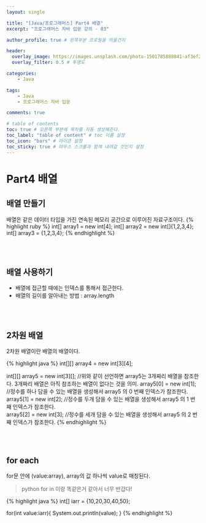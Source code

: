 ```yaml
---
layout: single

title: "[Java/프로그래머스] Part4 배열"
excerpt: "프로그래머스 자바 입문 강의 - 03"

author_profile: true # 왼쪽부분 프로필을 띄울건지

header:
  overlay_image: https://images.unsplash.com/photo-1501785888041-af3ef285b470?ixlib=rb-1.2.1&ixid=eyJhcHBfaWQiOjEyMDd9&auto=format&fit=crop&w=1350&q=80
  overlay_filter: 0.5 # 투명도

categories:
    - Java

tags: 
    - Java
    - 프로그래머스 자바 입문

comments: true

# table of contents
toc: true # 오른쪽 부분에 목차를 자동 생성해준다.
toc_label: "table of content" # toc 이름 설정
toc_icon: "bars" # 아이콘 설정
toc_sticky: true # 마우스 스크롤과 함께 내려갈 것인지 설정
---
```

# Part4 배열

## 배열 만들기
배열은 같은 데이터 타입을 가진 연속된 메모리 공간으로 이루어진 자료구조이다.
{% highlight ruby %}
int[] array1 = new int[4];
int[] array2 = new int[]{1,2,3,4};
int[] array3 = {1,2,3,4};
{% endhighlight %}

<br><br>
## 배열 사용하기
- 배열에 접근할 때에는 인덱스를 통해서 접근한다.
- 배열의 길이를 알아내는 방법 : array.length

<br><br>

## 2차원 배열
2차원 배열이란 배열의 배열이다.

{% highlight java %}
int[][] array4 = new int[3][4];

int[][] array5 = new int[3][];
//위와 같이 선언하면 array5는 3개짜리 배열을 참조한다. 3개짜리 배열은 아직 참조하는 배열이 없다는 것을 의미.
array5[0] = new int[1]; //정수를 하나 담을 수 있는 배열을 생성해서 array5 의 0 번째 인덱스가 참조한다.  
array5[1] = new int[2]; //정수를 두개 담을 수 있는 배열을 생성해서 array5 의 1 번째 인덱스가 참조한다.  
array5[2] = new int[3]; //정수를 세개 담을 수 있는 배열을 생성해서 array5 의 2 번째 인덱스가 참조한다. 
{% endhighlight %}

<br><br>
## for each
for문 안에 (value:array), array의 값 하나씩 value로 매칭된다.
> python for in 이랑 똑같은거 같아서 너무 반갑다!

{% highlight java %}
int[] iarr = {10,20,30,40,50};

for(int value:iarr){
    System.out.println(value);
}
{% endhighlight %}